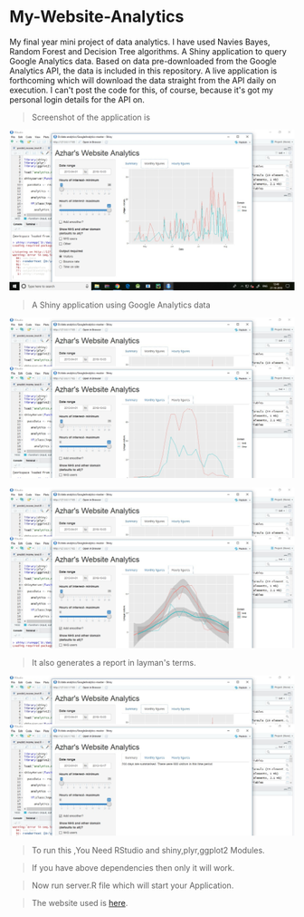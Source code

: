 # My-Website-Analytics
My final year mini project of data analytics. I have used Navies Bayes, Random Forest and Decision Tree algorithms. A Shiny application to query Google Analytics data. Based on data pre-downloaded from the Google Analytics API, the data is included in this repository. A live application is forthcoming which will download the data straight from the API daily on execution. I can't post the code for this, of course, because it's got my personal login details for the API on.
>Screenshot of the application is

![alt text](https://github.com/AzharMithani/My-Website-Analytics/blob/master/1.jpg)

>A Shiny application using Google Analytics data

![alt text](https://github.com/AzharMithani/My-Website-Analytics/blob/master/2.jpg)

![alt text](https://github.com/AzharMithani/My-Website-Analytics/blob/master/3.jpg)

>It also generates a report in layman's terms.

![alt text](https://github.com/AzharMithani/My-Website-Analytics/blob/master/4.jpg)

>To run this ,You Need RStudio and shiny,plyr,ggplot2 Modules.

>If you have above dependencies then only it will work.

>Now run server.R file which will start your Application.

>The website used is [here](http://azharmithani.epizy.com).
 
